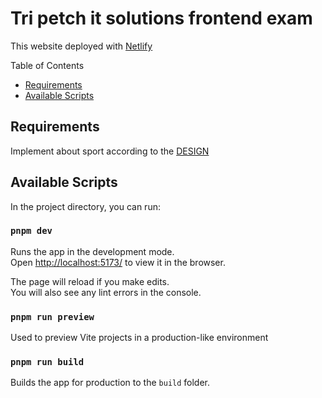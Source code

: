 # Tri petch it solutions frontend exam

This website deployed with [Netlify](https://www.netlify.com/)

Table of Contents

- [Requirements](#requirements)
- [Available Scripts](#available-scripts)

## Requirements

Implement about sport according to the [DESIGN](https://www.figma.com/file/Fu4S5oafdEHbF1c3RZGqcm/frontend-responsive?t=Ab3XRrTPteaCtCyQ-0)

## Available Scripts

In the project directory, you can run:

### `pnpm dev`

Runs the app in the development mode.\
Open [http://localhost:5173/](http://localhost:5173/) to view it in the browser.

The page will reload if you make edits.\
You will also see any lint errors in the console.

### `pnpm run preview`

Used to preview Vite projects in a production-like environment

### `pnpm run build`

Builds the app for production to the `build` folder.
